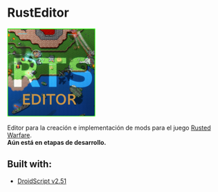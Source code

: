 # RustEditor 
![app-icon](https://raw.githubusercontent.com/HackFoxnew/RustEditor/main/img/RustEditor.png)  


Editor para la creación e implementación de mods para el juego [Rusted Warfare](https://play.google.com/store/apps/details?id=com.corrodinggames.rts).  
**Aún está en etapas de desarrollo.**
 
  
## Built with:
- [DroidScript v2.51](https://droidscript.org)